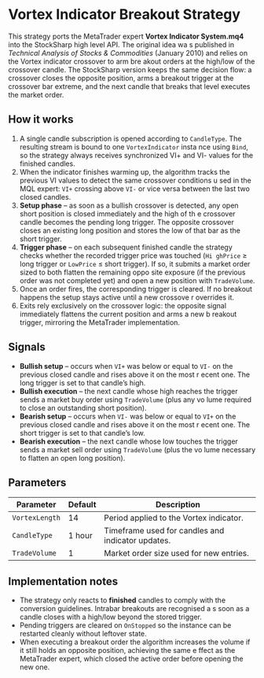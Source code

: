 # Vortex Indicator Breakout Strategy

This strategy ports the MetaTrader expert **Vortex Indicator System.mq4** into the StockSharp high level API. The original idea wa
s published in *Technical Analysis of Stocks & Commodities* (January 2010) and relies on the Vortex indicator crossover to arm bre
akout orders at the high/low of the crossover candle. The StockSharp version keeps the same decision flow: a crossover closes the
opposite position, arms a breakout trigger at the crossover bar extreme, and the next candle that breaks that level executes the
market order.

## How it works

1. A single candle subscription is opened according to `CandleType`. The resulting stream is bound to one `VortexIndicator` insta
nce using `Bind`, so the strategy always receives synchronized VI+ and VI- values for the finished candles.
2. When the indicator finishes warming up, the algorithm tracks the previous VI values to detect the same crossover conditions u
sed in the MQL expert: `VI+` crossing above `VI-` or vice versa between the last two closed candles.
3. **Setup phase** – as soon as a bullish crossover is detected, any open short position is closed immediately and the high of th
e crossover candle becomes the pending long trigger. The opposite crossover closes an existing long position and stores the low 
of that bar as the short trigger.
4. **Trigger phase** – on each subsequent finished candle the strategy checks whether the recorded trigger price was touched (`Hi
ghPrice` ≥ long trigger or `LowPrice` ≤ short trigger). If so, it submits a market order sized to both flatten the remaining oppo
site exposure (if the previous order was not completed yet) and open a new position with `TradeVolume`.
5. Once an order fires, the corresponding trigger is cleared. If no breakout happens the setup stays active until a new crossove
r overrides it.
6. Exits rely exclusively on the crossover logic: the opposite signal immediately flattens the current position and arms a new b
reakout trigger, mirroring the MetaTrader implementation.

## Signals

- **Bullish setup** – occurs when `VI+` was below or equal to `VI-` on the previous closed candle and rises above it on the most r
ecent one. The long trigger is set to that candle’s high.
- **Bullish execution** – the next candle whose high reaches the trigger sends a market buy order using `TradeVolume` (plus any vo
lume required to close an outstanding short position).
- **Bearish setup** – occurs when `VI-` was below or equal to `VI+` on the previous closed candle and rises above it on the most r
ecent one. The short trigger is set to that candle’s low.
- **Bearish execution** – the next candle whose low touches the trigger sends a market sell order using `TradeVolume` (plus the vo
lume necessary to flatten an open long position).

## Parameters

| Parameter | Default | Description |
|-----------|---------|-------------|
| `VortexLength` | 14 | Period applied to the Vortex indicator. |
| `CandleType` | 1 hour | Timeframe used for candles and indicator updates. |
| `TradeVolume` | 1 | Market order size used for new entries. |

## Implementation notes

- The strategy only reacts to **finished** candles to comply with the conversion guidelines. Intrabar breakouts are recognised a
s soon as a candle closes with a high/low beyond the stored trigger.
- Pending triggers are cleared on `OnStopped` so the instance can be restarted cleanly without leftover state.
- When executing a breakout order the algorithm increases the volume if it still holds an opposite position, achieving the same e
ffect as the MetaTrader expert, which closed the active order before opening the new one.
